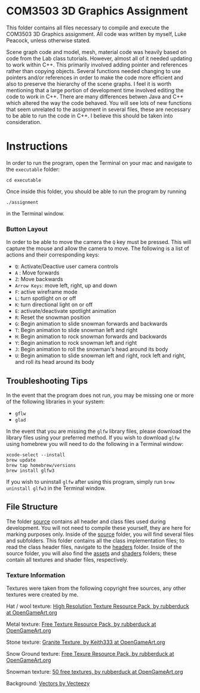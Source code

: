# COM3503 3D Graphics Assignment
This folder contains all files necessary to compile and execute the COM3503 3D Graphics assignment. All code was written by myself, Luke Peacock, unless otherwise stated.

Scene graph code and model, mesh, material code was heavily based on code from the Lab class tutorials. However, almost all of it needed updating to work within C++. This primarily involved adding pointer and references rather than copying objects. Several functions needed changing to use pointers and/or references in order to make the code more efficient and also to preserve the hierarchy of the scene graphs. I feel it is worth mentioning that a large portion of development time involved editing the code to work in C++. There are many differences betwen Java and C++ which altered the way the code behaved. You will see lots of new functions that seem unrelated to the assignment in several files, these are necessary to be able to run the code in C++. I believe this should be taken into consideration.

# Instructions 
In order to run the program, open the Terminal on your mac and navigate to the `executable` folder:

`cd executable`

Once inside this folder, you should be able to run the program by running 

`./assignment` 

in the Terminal window.


### Button Layout 
In order to be able to move the camera the `Q` key must be pressed. This will capture the mouse and allow the camera to move. The following is a list of actions and their corresponding keys:


- `Q`: Activate/Deactive user camera controls
- `A` : Move forwards
- `Z`: Move backwards
- `Arrow Keys`: move left, right, up and down
- `F`: active wireframe mode 
- `L`: turn spotlight on or off
- `K`: turn directional light on or off
- `E`: activate/deactivate spotlight animation
- `R`: Reset the snowman position
- `G`: Begin animation to slide snowman forwards and backwards
- `T`: Begin animation to slide snowman left and right
- `H`: Begin animation to rock snowman forwards and backwards
- `Y`: Begin animation to rock snowman left and right 
- `J`: Begin animation to roll the snowman's head around its body
- `U`: Begin animation to slide snowman left and right, rock  left and right, and roll its head around its body



## Troubleshooting Tips
 In the event that the program does not run, you may be missing one or more of the following libraries in your system:

- `gflw`
- `glad`


In the event that you are missing the `glfw` library files, please download the library files using your preferred method. If you wish to download `glfw` using homebrew you will need to do the following in a Terminal window:
```
xcode-select --install
brew update
brew tap homebrew/versions
brew install glfw3
```

If you wish to uninstall `glfw` after using this program, simply run `brew uninstall glfw3` in the Terminal window.

## File Structure
The folder [source](source) contains all header and class files used during development. You will not need to compile these yourself, they are here for marking purposes only. Inside of the [source](source) folder, you will find several files and subfolders. This folder contains all the class implementation files; to read the class header files, navigate to the [headers](source/headers) folder. Inside of the source folder, you will also find the [assets](source/assets) and [shaders](source/shaders) folders; these contain all textures and shader files, respectively.

### Texture Information
Textures were taken from the following copyright free sources, any other textures were created by me.

Hat / wool texture:
[High Resolution Texture Resource Pack, by rubberduck at OpenGameArt.org](https://opengameart.org/content/huge-texture-resource-pack-part-1)

Metal texture:
[Free Texture Resource Pack, by rubberduck at OpenGameArt.org](https://opengameart.org/content/free-texture-resource-pack-metal-and-other)

Stone texture: 
[Granite Texture, by Keith333 at OpenGameArt.org](https://opengameart.org/content/granite-texture-gray-and-white-seamless-texture-with-normalmap-0)

Snow Ground texture: 
[Free Texure Resource Pack, by rubberduck at OpenGameArt.org](https://opengameart.org/content/free-texture-resource-pack-wood-structure-walls-and-textile)

Snowman texture:
[50 free textures, by rubberduck at OpenGameArt.org](https://opengameart.org/content/50-free-textures-3)

Background:
[Vectors by Vecteezy](https://www.vecteezy.com/vector-art/430450-seamless-background-with-trees-and-snow)

